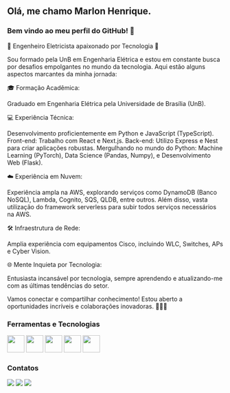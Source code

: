 ## Olá, me chamo Marlon Henrique.
### Bem vindo ao meu perfil do GitHub! 👋

<!-- ![Snake animation](https://github.com/MarlonHenrique7/MarlonHenrique7/blob/output/github-contribution-grid-snake.svg) --> 

🚀 Engenheiro Eletricista apaixonado por Tecnologia 🤖

Sou formado pela UnB em Engenharia Elétrica e estou em constante busca por desafios empolgantes no mundo da tecnologia. Aqui estão alguns aspectos marcantes da minha jornada:

🎓 Formação Acadêmica:

Graduado em Engenharia Elétrica pela Universidade de Brasília (UnB).

💻 Experiência Técnica:

Desenvolvimento proficientemente em Python e JavaScript (TypeScript).
Front-end: Trabalho com React e Next.js.
Back-end: Utilizo Express e Nest para criar aplicações robustas.
Mergulhando no mundo do Python: Machine Learning (PyTorch), Data Science (Pandas, Numpy), e Desenvolvimento Web (Flask).

☁️ Experiência em Nuvem:

Experiência ampla na AWS, explorando serviços como DynamoDB (Banco NoSQL), Lambda, Cognito, SQS, QLDB, entre outros. Além disso, vasta utilização do framework serverless para subir todos serviços necessários na AWS.

🛠️ Infraestrutura de Rede:

Amplia experiência com equipamentos Cisco, incluindo WLC, Switches, APs e Cyber Vision.

🌐 Mente Inquieta por Tecnologia:

Entusiasta incansável por tecnologia, sempre aprendendo e atualizando-me com as últimas tendências do setor.

Vamos conectar e compartilhar conhecimento! Estou aberto a oportunidades incríveis e colaborações inovadoras. 👋🏽💡

### Ferramentas e Tecnologias

<div>
<img display="inline" src="https://cdn.jsdelivr.net/gh/devicons/devicon/icons/javascript/javascript-original.svg" width="40" height="40"/> 
<img display="inline" src="https://cdn.jsdelivr.net/gh/devicons/devicon/icons/nodejs/nodejs-original.svg" width="40" height="40"/> 
<img display="inline" src="https://cdn.jsdelivr.net/gh/devicons/devicon/icons/react/react-original.svg" width="40" height="40"/>
<img display="inline" src="https://cdn.jsdelivr.net/gh/devicons/devicon/icons/python/python-original.svg" width="40" height="40"/> 
<img display="inline" src="https://cdn.jsdelivr.net/gh/devicons/devicon/icons/pytorch/pytorch-original.svg" width="40" height="40"/> 
</div>
  
### Contatos

<div>
<a href="https://instagram.com/marlonhenrique7" target="_blank"><img src="https://img.shields.io/badge/-Instagram-%23E4405F?style=for-the-badge&logo=instagram&logoColor=white" target="_blank"></a>
<!-- <a href="https://instagram.com/marlonhenrique7" target="_blank"><img src="https://img.shields.io/badge/-Instagram-%23E4405F?style=for-the-badge&logo=instagram&logoColor=white" target="_blank"></a> -->
<a href = "mailto:marlonhenrique777@gmail.com"><img src="https://img.shields.io/badge/Gmail-D14836?style=for-the-badge&logo=gmail&logoColor=white" target="_blank"></a>
<a href="https://www.linkedin.com/in/marlon-henrique-36a488149" target="_blank"><img src="https://img.shields.io/badge/-LinkedIn-%230077B5?style=for-the-badge&logo=linkedin&logoColor=white" target="_blank"></a>   
</div>





  
  


  

